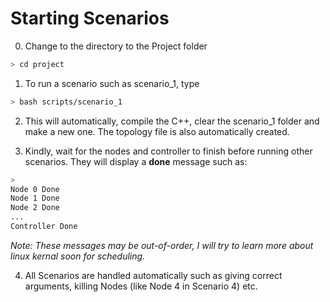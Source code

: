 # Starting Scenarios
0. Change to the directory to the Project folder
```sh
> cd project
```
1. To run a scenario such as scenario_1, type
```sh
> bash scripts/scenario_1
```
2. This will automatically, compile the C++, clear the scenario_1 folder and make a new one. The topology file is also automatically created.

3. Kindly, wait for the nodes and controller to finish before running other scenarios. They will display a **done** message such as:
```sh
>
Node 0 Done
Node 1 Done
Node 2 Done
...
Controller Done
```
*Note: These messages may be out-of-order, I will try to learn more about linux kernal soon for scheduling.*  

4. All Scenarios are handled automatically such as giving correct arguments, killing Nodes (like Node 4 in Scenario 4) etc.